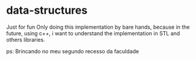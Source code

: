 # data-structures
Just for fun
Only doing this implementation by bare hands, because in the future, using c++,  i want to understand the implementation in STL and others libraries.


ps: Brincando no meu segundo recesso da faculdade
